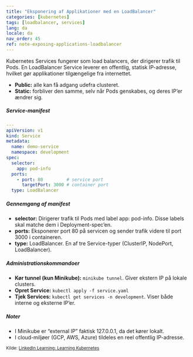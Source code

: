 ```yaml
---
title: "Eksponering af Applikationer med en LoadBalancer"
categories: [kubernetes]
tags: [loadbalancer, services]
lang: da
locale: da
nav_order: 45
ref: note-exposing-applications-loadbalancer
---
```

Kubernetes Services fungerer som load balancers, der dirigerer trafik til Pods. En LoadBalancer Service leverer en offentlig, statisk IP-adresse, hvilket gør applikationer tilgængelige fra internettet.

- **Public:** alle kan få adgang udefra clusteret.  
- **Static:** forbliver den samme, selv når Pods genskabes, og deres IP’er ændrer sig.  

##### Service-manifest
```yaml
---
apiVersion: v1
kind: Service
metadata:
  name: demo-service
  namespace: development
spec:
  selector:
    app: pod-info
  ports:
    - port: 80         # service port
      targetPort: 3000 # container port
  type: LoadBalancer
```

##### Gennemgang af manifest
- **selector:** Dirigerer trafik til Pods med label app: pod-info. Disse labels skal matche dem i Deployment-spec’en.  
- **ports:** Eksponerer port 80 på servicen og sender trafik videre til port 3000 i containeren.  
- **type:** LoadBalancer. En af tre Service-typer (ClusterIP, NodePort, LoadBalancer).  

##### Administrationskommandoer
- **Kør tunnel (kun Minikube):** `minikube tunnel`. Giver ekstern IP på lokale clusters.  
- **Opret Service:** `kubectl apply -f service.yaml`  
- **Tjek Services:** `kubectl get services -n development`. Viser både interne og eksterne IP’er.  

##### Noter
- I Minikube er “external IP” faktisk 127.0.0.1, da det kører lokalt.  
- I cloud-miljøer (GCP, AWS, Azure) tildeles en reel offentlig IP-adresse.  

<small>Kilde: [LinkedIn Learning: Learning Kubernetes](https://www.linkedin.com/learning/learning-kubernetes-16086900)</small>